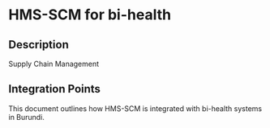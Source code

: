 # HMS-SCM for bi-health

## Description

Supply Chain Management

## Integration Points

This document outlines how HMS-SCM is integrated with bi-health systems in Burundi.
